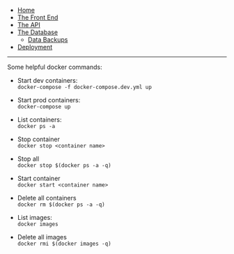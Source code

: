 - [Home](/)
- [The Front End](the-front-end.md)
- [The API](the-api.md)
- [The Database](the-database.md)
    - [Data Backups](backups.md)
- [Deployment](deployment.md)

---

 Some helpful docker commands:


 - Start dev containers: <br />`docker-compose -f docker-compose.dev.yml up`
 - Start prod containers: <br />`docker-compose up`


 - List containers: <br />`docker ps -a`
 - Stop container <br />`docker stop <container name>`
 - Stop all <br />`docker stop $(docker ps -a -q)`
 - Start container <br />`docker start <container name>`
 - Delete all containers <br />`docker rm $(docker ps -a -q)`


 - List images: <br />`docker images`
 - Delete all images <br />`docker rmi $(docker images -q)`
